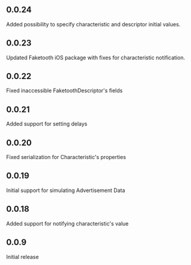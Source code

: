 ## 0.0.24
Added possibility to specify characteristic and descriptor initial values.

## 0.0.23
Updated Faketooth iOS package with fixes for characteristic notification.

## 0.0.22
Fixed inaccessible FaketoothDescriptor's fields

## 0.0.21
Added support for setting delays

## 0.0.20
Fixed serialization for Characteristic's properties

## 0.0.19
Initial support for simulating Advertisement Data

## 0.0.18
Added support for notifying characteristic's value

## 0.0.9
Initial release